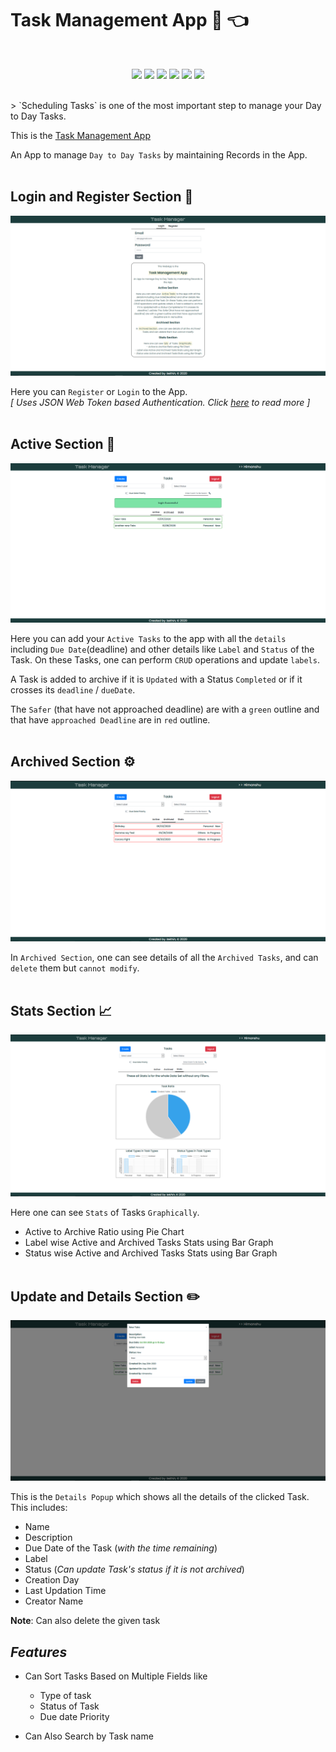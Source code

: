 # **Task Management App 📅 👈**

<br/>

<p align="center">
<img src="https://img.shields.io/badge/backend-NodeJS-darkgreen?style=flat&logo=Node.js">
<img src="https://img.shields.io/badge/framework-ExpressJS-yellowgreen?style=flat">
<img src="https://img.shields.io/badge/frontend-ReactJS-blue?style=flat&logo=React">
<img src="https://img.shields.io/badge/database-MongoDB-darkgreen?style=flat&logo=MongoDB">
<img src="https://img.shields.io/badge/Authentication-JSON Web Tokens-orange?style=flat&logo=json-web-tokens">
<img src="https://img.shields.io/badge/Other technologies-Context API-9cf?style=flat&logo=json-web-tokens">
</p>
<br/>
> `Scheduling Tasks` is one of the most important step to manage your Day to Day Tasks.

This is the [Task Management App](https://myhacktaskmanager.netlify.app)

An App to manage `Day to Day Tasks` by maintaining Records in the App. <br /><br />

## **Login and Register Section 🔑**

<img src="./assets/Login.png">

Here you can `Register` or `Login` to the App. <br/>
_[ Uses JSON Web Token based Authentication.
Click [here](https://jwt.io/introduction/) to read more ]_<br /><br />

## **Active Section 💼**

<img src="./assets/Active.png">

Here you can add your `Active Tasks` to the app with all the `details` including `Due Date`(deadline) and other details like `Label` and `Status` of the Task. On these Tasks, one can perform `CRUD` operations and update `labels`.

A Task is added to archive if it is `Updated` with a Status `Completed` or if it crosses its `deadline` / `dueDate`.

The `Safer` (that have not approached deadline) are with a `green` outline and that have `approached Deadline` are in `red` outline.<br /><br />

## **Archived Section ⚙️**

<img src="./assets/Archive.png">

In `Archived Section`, one can see details of all the `Archived Tasks`, and can `delete` them but `cannot modify`.<br /><br />

## **Stats Section 📈**

<img src="./assets/Stats.png" />

Here one can see `Stats` of Tasks `Graphically`.

- Active to Archive Ratio using Pie Chart
- Label wise Active and Archived Tasks Stats using Bar Graph
- Status wise Active and Archived Tasks Stats using Bar Graph<br /><br />

## **Update and Details Section ✏️**

<img src="./assets/Update.png" />

This is the `Details Popup` which shows all the details of the clicked Task. This includes:

- Name
- Description
- Due Date of the Task (_with the time remaining_)
- Label
- Status (_Can update Task's status if it is not archived_)
- Creation Day
- Last Updation Time
- Creator Name

**Note**: Can also delete the given task

## _Features_

- Can Sort Tasks Based on Multiple Fields like

  - Type of task
  - Status of Task
  - Due date Priority

- Can Also Search by Task name
